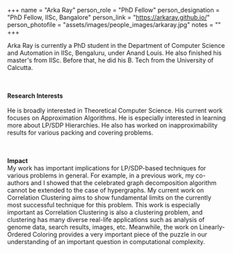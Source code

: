 

+++
name = "Arka Ray"
person_role = "PhD Fellow"
person_designation = "PhD Fellow, IISc, Bangalore"
person_link = "https://arkaray.github.io/"
person_photofile = "assets/images/people_images/arkaray.jpg"
notes = ""
+++

 Arka Ray is currently a PhD student in the Department of Computer Science and Automation in IISc, Bengaluru, under Anand Louis. He also finished his master's from IISc. Before that, he did his B. Tech from the University of Calcutta. 

<br><br><b>Research Interests</b>
<br><br>
He is broadly interested in Theoretical Computer Science. His current work focuses on Approximation Algorithms. He is especially interested in learning more about LP/SDP Hierarchies. He also has worked on inapproximability results for various packing and covering problems.


<br><br><b>Impact</b><br>  My work has important implications for LP/SDP-based techniques for various problems in general. For example, in a previous work, my co-authors and I showed that the celebrated graph decomposition algorithm cannot be extended to the case of hypergraphs. My current work on Correlation Clustering aims to show fundamental limits on the currently most successful technique for this problem. This work is especially important as Correlation Clustering is also a clustering problem, and clustering has many diverse real-life applications such as analysis of genome data, search results, images, etc. Meanwhile, the work on Linearly-Ordered Coloring provides a very important piece of the puzzle in our understanding of an important question in computational complexity.



